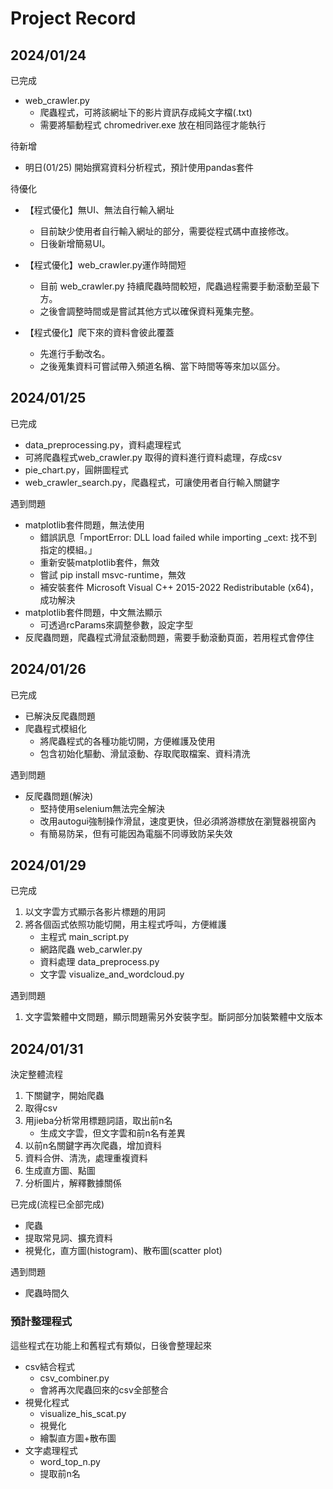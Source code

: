 # Project Record
## 2024/01/24
已完成
- web_crawler.py 
  - 爬蟲程式，可將該網址下的影片資訊存成純文字檔(.txt)
  - 需要將驅動程式 chromedriver.exe 放在相同路徑才能執行

待新增
- 明日(01/25) 開始撰寫資料分析程式，預計使用pandas套件

待優化
- 【程式優化】無UI、無法自行輸入網址
  - 目前缺少使用者自行輸入網址的部分，需要從程式碼中直接修改。
  - 日後新增簡易UI。

- 【程式優化】web_crawler.py運作時間短
  - 目前 web_crawler.py 持續爬蟲時間較短，爬蟲過程需要手動滾動至最下方。
  - 之後會調整時間或是嘗試其他方式以確保資料蒐集完整。

- 【程式優化】爬下來的資料會彼此覆蓋
  - 先進行手動改名。
  - 之後蒐集資料可嘗試帶入頻道名稱、當下時間等等來加以區分。


## 2024/01/25
已完成
- data_preprocessing.py，資料處理程式
- 可將爬蟲程式web_crawler.py 取得的資料進行資料處理，存成csv
- pie_chart.py，圓餅圖程式
- web_crawler_search.py，爬蟲程式，可讓使用者自行輸入關鍵字

遇到問題
- matplotlib套件問題，無法使用
  - 錯誤訊息「mportError: DLL load failed while importing _cext: 找不到指定的模組。」
  - 重新安裝matplotlib套件，無效
  - 嘗試 pip install msvc-runtime，無效
  - 補安裝套件 Microsoft Visual C++ 2015-2022 Redistributable (x64)，成功解決
- matplotlib套件問題，中文無法顯示
  - 可透過rcParams來調整參數，設定字型
- 反爬蟲問題，爬蟲程式滑鼠滾動問題，需要手動滾動頁面，若用程式會停住



## 2024/01/26
已完成
 - 已解決反爬蟲問題
 - 爬蟲程式模組化
   - 將爬蟲程式的各種功能切開，方便維護及使用
   - 包含初始化驅動、滑鼠滾動、存取爬取檔案、資料清洗

遇到問題
 - 反爬蟲問題(解決)
   - 堅持使用selenium無法完全解決
   - 改用autogui強制操作滑鼠，速度更快，但必須將游標放在瀏覽器視窗內
   - 有簡易防呆，但有可能因為電腦不同導致防呆失效

## 2024/01/29
已完成
1. 以文字雲方式顯示各影片標題的用詞
2. 將各個函式依照功能切開，用主程式呼叫，方便維護
   - 主程式 main_script.py
   - 網路爬蟲 web_carwler.py
   - 資料處理 data_preprocess.py
   - 文字雲 visualize_and_wordcloud.py

遇到問題
1. 文字雲繁體中文問題，顯示問題需另外安裝字型。斷詞部分加裝繁體中文版本

## 2024/01/31
決定整體流程
1. 下關鍵字，開始爬蟲
2. 取得csv
3. 用jieba分析常用標題詞語，取出前n名
   - 生成文字雲，但文字雲和前n名有差異
4. 以前n名關鍵字再次爬蟲，增加資料
5. 資料合併、清洗，處理重複資料
6. 生成直方圖、點圖
7. 分析圖片，解釋數據關係

已完成(流程已全部完成)
 - 爬蟲
 - 提取常見詞、擴充資料
 - 視覺化，直方圖(histogram)、散布圖(scatter plot)

遇到問題
 - 爬蟲時間久

### 預計整理程式
這些程式在功能上和舊程式有類似，日後會整理起來
 - csv結合程式
   - csv_combiner.py
   - 會將再次爬蟲回來的csv全部整合
 - 視覺化程式
   - visualize_his_scat.py
   - 視覺化
   - 繪製直方圖+散布圖
 - 文字處理程式
   - word_top_n.py
   - 提取前n名